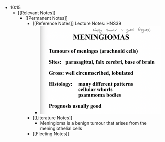 - 10:15
	- [[Relevant Notes]]
		- [[Permanent Notes]]
			- [[Reference Notes]] Lecture Notes: HNS39
				- ![image.png](../assets/image_1674612975033_0.png)
			- [[Literature Notes]]
				- Meningioma is a benign tumour that arises from the meningiothelial cells
			- [[Fleeting Notes]]